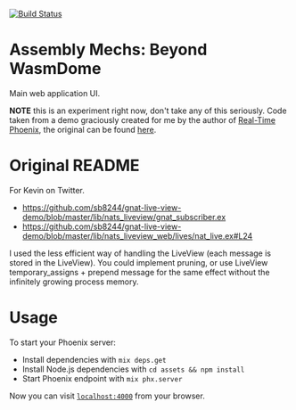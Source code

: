 [![Build Status](https://travis-ci.org/wascc/wasmdome-web.svg?branch=master)](https://travis-ci.org/wascc/wasmdome-web)

# Assembly Mechs: Beyond WasmDome

Main web application UI.

**NOTE** this is an experiment right now, don't take any of this seriously. Code taken from a demo graciously created for me by the author of [Real-Time Phoenix](https://pragprog.com/book/sbsockets/real-time-phoenix), the original can be found [here](https://github.com/sb8244/gnat-live-view-demo).

# Original README

For Kevin on Twitter.

* https://github.com/sb8244/gnat-live-view-demo/blob/master/lib/nats_liveview/gnat_subscriber.ex
* https://github.com/sb8244/gnat-live-view-demo/blob/master/lib/nats_liveview_web/lives/nat_live.ex#L24

I used the less efficient way of handling the LiveView (each message is stored in the LiveView). You
could implement pruning, or use LiveView temporary_assigns + prepend message for the same effect without
the infinitely growing process memory.

# Usage

To start your Phoenix server:

  * Install dependencies with `mix deps.get`
  * Install Node.js dependencies with `cd assets && npm install`
  * Start Phoenix endpoint with `mix phx.server`

Now you can visit [`localhost:4000`](http://localhost:4000) from your browser.
